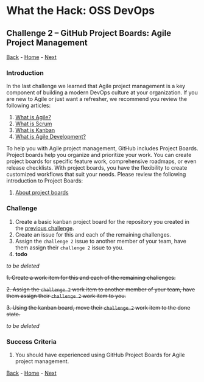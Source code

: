 # What the Hack: OSS DevOps 

## Challenge 2 – GitHub Project Boards: Agile Project Management
[Back](challenge01.md) - [Home](../../readme.md) - [Next](challenge03.md)

### Introduction

In the last challenge we learned that Agile project management is a key component of building a modern DevOps culture at your organization. If you are new to Agile or just want a refresher, we recommend you review the following articles:

1. [What is Agile?](https://docs.microsoft.com/en-us/azure/devops/learn/agile/what-is-agile)
2. [What is Scrum](https://docs.microsoft.com/en-us/azure/devops/learn/agile/what-is-scrum)
3. [What is Kanban](https://docs.microsoft.com/en-us/azure/devops/learn/agile/what-is-kanban)
4. [What is Agile Development?](https://docs.microsoft.com/en-us/azure/devops/learn/agile/what-is-agile-development)

To help you with Agile project management, GitHub includes Project Boards. Project boards help you organize and prioritize your work. You can create project boards for specific feature work, comprehensive roadmaps, or even release checklists. With project boards, you have the flexibility to create customized workflows that suit your needs. Please review the following introduction to Project Boards:

1. [About project boards](https://help.github.com/en/articles/about-project-boards)

### Challenge

1. Create a basic kanban project board for the repository you created in the [previous challenge](challenge01.md).
2. Create an issue for this and each of the remaining challenges.
3. Assign the `challenge 2` issue to another member of your team, have them assign their `challenge 2` issue to you.
4. **todo**


_to be deleted_

~~1. Create a work item for this and each of the remaining challenges.~~

~~2. Assign the `challenge 2` work item to another member of your team, have them assign their `challenge 2` work item to you.~~

~~3. Using the kanban board, move their `challenge 2` work item to the done state.~~

_to be deleted_

### Success Criteria

1. You should have experienced using GitHub Project Boards for Agile project management.

[Back](challenge01.md) - [Home](../../readme.md) - [Next](challenge03.md)
